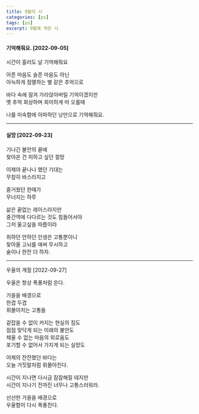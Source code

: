 ```yaml
---
title: 9월의 시
categories: [ps]
tags: [ps]
excerpt: 9월에 적은 시
---
```



#### 기억해줘요. [2022-09-05]
시간이 흘러도 날 기억해줘요  

아픈 마음도 슬픈 마음도 아닌  
아늑하게 점멸하는 별 같은 추억으로  
  
바다 속에 잠겨 가라앉아버릴 기억이겠지만  
옛 추억 회상하며 희미하게 떠 오를때  

나를 미숙함에 아파하던 낭만으로 기억해줘요.  


***

#### 실망 [2022-09-23]

기나긴 불안의 끝에  
찾아온 건 피하고 싶던 절망  

이제야 끝나나 했던 기대는  
무참히 바스라지고  

즐거웠던 한때가  
무너지는 하루  

삶은 끝없는 레이스라지만  
중간역에 다다르는 것도 힘들어서야  
그저 울고싶을 따름이라  

취하던 안하던 인생은 고통뿐이니  
찾아올 고뇌를 애써 무시하고  
술이나 한잔 더 하자.  


***

우울의 계절 [2022-09-27]

우울은 항상 폭풍처럼 온다.  

가을을 배경으로  
한겹 두겹  
휘몰아치는 고통들  

겉잡을 수 없이 커지는 현실의 짐도  
점점 맞닥게 되는 미래의 불안도  
채울 수 없는 마음의 외로움도  
포기할 수 없어서 가지게 되는 실망도  

어제의 잔잔했던 바다는  
오늘 거짓말처럼 휘몰아친다.  

시간이 지나면 다시금 잠잠해질 테지만  
시간이 지나기 전까진 너무나 고통스러워라.  

선선한 가을을 배경으로  
우울함이 다시 폭풍친다.  
